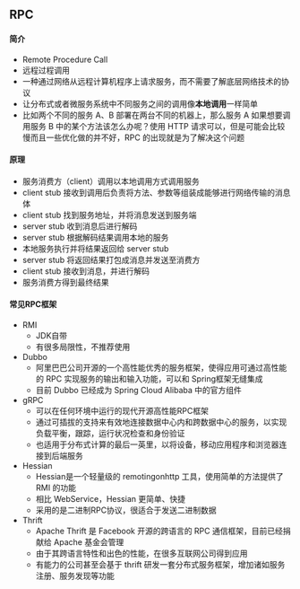 ## RPC

#### 简介

- Remote Procedure Call
- 远程过程调用
- 一种通过网络从远程计算机程序上请求服务，而不需要了解底层网络技术的协议
- 让分布式或者微服务系统中不同服务之间的调用像**本地调用**一样简单
- 比如两个不同的服务 A、B 部署在两台不同的机器上，那么服务 A 如果想要调用服务 B 中的某个方法该怎么办呢？使用 HTTP 请求可以，但是可能会比较慢而且一些优化做的并不好，RPC 的出现就是为了解决这个问题

  

#### 原理

- 服务消费方（client）调用以本地调用方式调用服务
- client stub 接收到调用后负责将方法、参数等组装成能够进行网络传输的消息体
- client stub 找到服务地址，并将消息发送到服务端
- server stub 收到消息后进行解码
- server stub 根据解码结果调用本地的服务
- 本地服务执行并将结果返回给 server stub
- server stub 将返回结果打包成消息并发送至消费方
- client stub 接收到消息，并进行解码
- 服务消费方得到最终结果



#### 常见RPC框架

- RMI
  - JDK自带
  - 有很多局限性，不推荐使用
- Dubbo
  - 阿里巴巴公司开源的一个高性能优秀的服务框架，使得应用可通过高性能的 RPC 实现服务的输出和输入功能，可以和 Spring框架无缝集成
  - 目前 Dubbo 已经成为 Spring Cloud Alibaba 中的官方组件
- gRPC
  - 可以在任何环境中运行的现代开源高性能RPC框架
  - 通过可插拔的支持来有效地连接数据中心内和跨数据中心的服务，以实现负载平衡，跟踪，运行状况检查和身份验证
  - 也适用于分布式计算的最后一英里，以将设备，移动应用程序和浏览器连接到后端服务
- Hessian
  - Hessian是一个轻量级的 remotingonhttp 工具，使用简单的方法提供了 RMI 的功能
  - 相比 WebService，Hessian 更简单、快捷
  - 采用的是二进制RPC协议，很适合于发送二进制数据
- Thrift
  - Apache Thrift 是 Facebook 开源的跨语言的 RPC 通信框架，目前已经捐献给 Apache 基金会管理
  - 由于其跨语言特性和出色的性能，在很多互联网公司得到应用
  - 有能力的公司甚至会基于 thrift 研发一套分布式服务框架，增加诸如服务注册、服务发现等功能